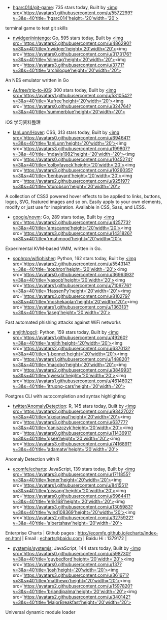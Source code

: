 * [hgarc014/git-game](https://github.com/hgarc014/git-game): 735 stars today, Built by <a href='https://github.com/hgarc014/git-game/graphs/contributors'><img src='https://avatars1.githubusercontent.com/u/5572299?v=3&s=40'title='hgarc014'height='20'width='20'>
</a>terminal game to test git skills
* [nwidger/nintengo](https://github.com/nwidger/nintengo): Go, 595 stars today, Built by <a href='https://github.com/nwidger/nintengo/graphs/contributors'><img src='https://avatars2.githubusercontent.com/u/486290?v=3&s=40'title='nwidger'height='20'width='20'><img src='https://avatars0.githubusercontent.com/u/3173176?v=3&s=40'title='slimsag'height='20'width='20'><img src='https://avatars3.githubusercontent.com/u/3771?v=3&s=40'title='archiloque'height='20'width='20'>
</a>An NES emulator written in Go
* [Aufree/trip-to-iOS](https://github.com/Aufree/trip-to-iOS): 300 stars today, Built by <a href='https://github.com/Aufree/trip-to-iOS/graphs/contributors'><img src='https://avatars1.githubusercontent.com/u/5310542?v=3&s=40'title='Aufree'height='20'width='20'><img src='https://avatars0.githubusercontent.com/u/324764?v=3&s=40'title='summerblue'height='20'width='20'>
</a>iOS 学习资料整理
* [IanLunn/Hover](https://github.com/IanLunn/Hover): CSS, 313 stars today, Built by <a href='https://github.com/IanLunn/Hover/graphs/contributors'><img src='https://avatars0.githubusercontent.com/u/694641?v=3&s=40'title='IanLunn'height='20'width='20'><img src='https://avatars3.githubusercontent.com/u/199807?v=3&s=40'title='mdavis1982'height='20'width='20'><img src='https://avatars0.githubusercontent.com/u/1045274?v=3&s=40'title='colbyfayock'height='20'width='20'><img src='https://avatars3.githubusercontent.com/u/1026035?v=3&s=40'title='benbayard'height='20'width='20'><img src='https://avatars2.githubusercontent.com/u/925197?v=3&s=40'title='sturobson'height='20'width='20'>
</a>A collection of CSS3 powered hover effects to be applied to links, buttons, logos, SVG, featured images and so on. Easily apply to your own elements, modify or just use for inspiration. Available in CSS, Sass, and LESS.
* [google/novm](https://github.com/google/novm): Go, 289 stars today, Built by <a href='https://github.com/google/novm/graphs/contributors'><img src='https://avatars2.githubusercontent.com/u/425773?v=3&s=40'title='amscanne'height='20'width='20'><img src='https://avatars3.githubusercontent.com/u/1431826?v=3&s=40'title='rmahmood'height='20'width='20'>
</a>Experimental KVM-based VMM, written in Go.
* [sophron/wifiphisher](https://github.com/sophron/wifiphisher): Python, 162 stars today, Built by <a href='https://github.com/sophron/wifiphisher/graphs/contributors'><img src='https://avatars2.githubusercontent.com/u/554314?v=3&s=40'title='sophron'height='20'width='20'><img src='https://avatars0.githubusercontent.com/u/3696393?v=3&s=40'title='yasoob'height='20'width='20'><img src='https://avatars1.githubusercontent.com/u/7109776?v=3&s=40'title='HassenPy'height='20'width='20'><img src='https://avatars3.githubusercontent.com/u/810279?v=3&s=40'title='moshekaplan'height='20'width='20'><img src='https://avatars1.githubusercontent.com/u/136313?v=3&s=40'title='jaseg'height='20'width='20'>
</a>Fast automated phishing attacks against WiFi networks
* [amjith/pgcli](https://github.com/amjith/pgcli): Python, 159 stars today, Built by <a href='https://github.com/amjith/pgcli/graphs/contributors'><img src='https://avatars1.githubusercontent.com/u/49260?v=3&s=40'title='amjith'height='20'width='20'><img src='https://avatars2.githubusercontent.com/u/637013?v=3&s=40'title='j-bennet'height='20'width='20'><img src='https://avatars1.githubusercontent.com/u/148820?v=3&s=40'title='macobo'height='20'width='20'><img src='https://avatars2.githubusercontent.com/u/384993?v=3&s=40'title='qwesda'height='20'width='20'><img src='https://avatars1.githubusercontent.com/u/4614802?v=3&s=40'title='itruong-cars'height='20'width='20'>
</a>Postgres CLI with autocompletion and syntax highlighting
* [twitter/AnomalyDetection](https://github.com/twitter/AnomalyDetection): R, 145 stars today, Built by <a href='https://github.com/twitter/AnomalyDetection/graphs/contributors'><img src='https://avatars2.githubusercontent.com/u/9342702?v=3&s=40'title='akejariwal'height='20'width='20'><img src='https://avatars3.githubusercontent.com/u/63777?v=3&s=40'title='caniszczyk'height='20'width='20'><img src='https://avatars0.githubusercontent.com/u/1143691?v=3&s=40'title='gsee'height='20'width='20'><img src='https://avatars3.githubusercontent.com/u/7416891?v=3&s=40'title='adamatw'height='20'width='20'>
</a>Anomaly Detection with R
* [ecomfe/echarts](https://github.com/ecomfe/echarts): JavaScript, 139 stars today, Built by <a href='https://github.com/ecomfe/echarts/graphs/contributors'><img src='https://avatars3.githubusercontent.com/u/1711855?v=3&s=40'title='kener'height='20'width='20'><img src='https://avatars1.githubusercontent.com/u/841551?v=3&s=40'title='pissang'height='20'width='20'><img src='https://avatars0.githubusercontent.com/u/696441?v=3&s=40'title='erik168'height='20'width='20'><img src='https://avatars3.githubusercontent.com/u/1305983?v=3&s=40'title='wind108369'height='20'width='20'><img src='https://avatars2.githubusercontent.com/u/3275922?v=3&s=40'title='albertshaw'height='20'width='20'>
</a>Enterprise Charts | Github pages : http://ecomfe.github.io/echarts/index-en.html | Email : echarts@baidu.com | Baidu Hi : 1379172 |
* [systemjs/systemjs](https://github.com/systemjs/systemjs): JavaScript, 144 stars today, Built by <a href='https://github.com/systemjs/systemjs/graphs/contributors'><img src='https://avatars0.githubusercontent.com/u/598730?v=3&s=40'title='guybedford'height='20'width='20'><img src='https://avatars0.githubusercontent.com/u/137?v=3&s=40'title='josh'height='20'width='20'><img src='https://avatars3.githubusercontent.com/u/361671?v=3&s=40'title='matthewp'height='20'width='20'><img src='https://avatars2.githubusercontent.com/u/1597820?v=3&s=40'title='briandipalma'height='20'width='20'><img src='https://avatars2.githubusercontent.com/u/340142?v=3&s=40'title='MajorBreakfast'height='20'width='20'>
</a>Universal dynamic module loader
